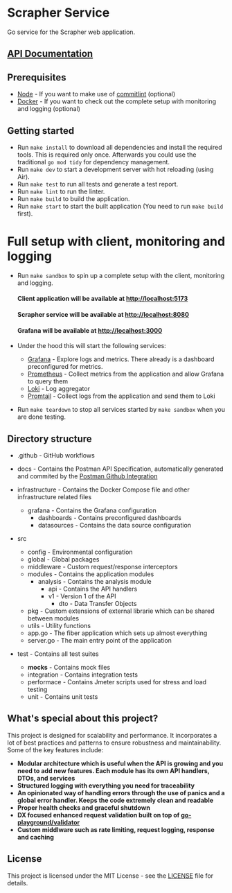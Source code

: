 # Scrapher Service

Go service for the Scrapher web application. 

## [API Documentation](https://documenter.getpostman.com/view/32343835/2sB2j4grCE)

## Prerequisites
 - [Node](https://nodejs.org/en) - If you want to make use of [commitlint](https://commitlint.js.org) (optional)
 - [Docker](https://www.docker.com/) - If you want to check out the complete setup with monitoring and logging (optional)
 

## Getting started

- Run `make install` to download all dependencies and install the required tools. This is required only once. Afterwards you could use the traditional `go mod tidy` for dependency management.
- Run `make dev` to start a development server with hot reloading (using Air).
- Run `make test` to run all tests and generate a test report.
- Run `make lint` to run the linter.
- Run `make build` to build the application.
- Run `make start` to start the built application (You need to run `make build` first).

# Full setup with client, monitoring and logging

- Run `make sandbox` to spin up a complete setup with the client, monitoring and logging. 

    #### Client application will be available at [http://localhost:5173](http://localhost:5173)
    #### Scrapher service will be available at [http://localhost:8080](http://localhost:8080)
    #### Grafana will be available at [http://localhost:3000](http://localhost:3000)

- Under the hood this will start the following services:
  - [Grafana](https://grafana.com) - Explore logs and metrics. There already is a dashboard preconfigured for metrics.
  - [Prometheus](https://prometheus.io) - Collect metrics from the application and allow Grafana to query them
  - [Loki](https://grafana.com/oss/loki) - Log aggregator
  - [Promtail](https://grafana.com/docs/loki/latest/clients/promtail/) - Collect logs from the application and send them to Loki

- Run `make teardown` to stop all services started by `make sandbox` when you are done testing.

## Directory structure

- .github - GitHub workflows
-  docs - Contains the Postman API Specification, automatically generated and commited by the [Postman Github Integration](https://learning.postman.com/docs/integrations/available-integrations/github/)
- infrastructure - Contains the Docker Compose file and other infrastructure related files
   - grafana - Contains the Grafana configuration
      - dashboards - Contains preconfigured dashboards
      - datasources - Contains the data source configuration

- src
   - config - Environmental configuration
   - global - Global packages
   - middleware - Custom request/response interceptors
   - modules - Contains the application modules
        - analysis - Contains the analysis module
           - api - Contains the API handlers
            - v1 - Version 1 of the API
               - dto - Data Transfer Objects
  - pkg - Custom extensions of external librarie which can be shared between modules
  - utils - Utility functions
  - app.go - The fiber application which sets up almost everything
  - server.go - The main entry point of the application

- test - Contains all test suites
  - __mocks__ - Contains mock files
  - integration - Contains integration tests
  - performace - Contains Jmeter scripts used for stress and load testing
  - unit - Contains unit tests

## What's special about this project?

This project is designed for scalability and performance. It incorporates a lot of best practices and patterns to ensure robustness and maintainability. Some of the key features include:
- **Modular architecture which is useful when the API is growing and you need to add new features. Each module has its own API handlers, DTOs, and services**
- **Structured logging with everything you need for traceability**
- **An opinionated way of handling errors through the use of panics and a global error handler. Keeps the code extremely clean and readable**
- **Proper health checks and graceful shutdown**
- **DX focused enhanced request validation built on top of [go-playground/validator](https://github.com/go-playground/validator)**
- **Custom middlware such as rate limiting, request logging, response and caching**

## License

This project is licensed under the MIT License - see the [LICENSE](LICENSE) file for details.